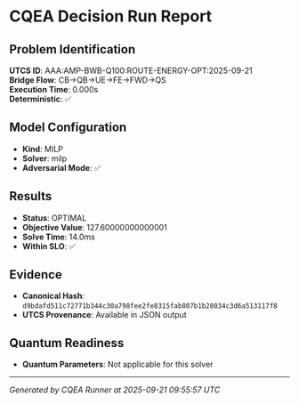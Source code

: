 # CQEA Decision Run Report

## Problem Identification
**UTCS ID**: AAA:AMP-BWB-Q100:ROUTE-ENERGY-OPT:2025-09-21  
**Bridge Flow**: CB→QB→UE→FE→FWD→QS  
**Execution Time**: 0.000s  
**Deterministic**: ✅

## Model Configuration
- **Kind**: MILP
- **Solver**: milp
- **Adversarial Mode**: ✅

## Results
- **Status**: OPTIMAL
- **Objective Value**: 127.60000000000001
- **Solve Time**: 14.0ms
- **Within SLO**: ✅

## Evidence
- **Canonical Hash**: `d9bdafd511c72771b344c30a798fee2fe8315fab807b1b28034c3d6a513117f8`
- **UTCS Provenance**: Available in JSON output

## Quantum Readiness
- **Quantum Parameters**: Not applicable for this solver

---
*Generated by CQEA Runner at 2025-09-21 09:55:57 UTC*
